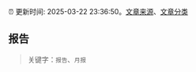 :alarm_clock: 更新时间: 2025-03-22 23:36:50。[文章来源](/README.md)、[文章分类](/TAGS.md)

## 报告


> 关键字：`报告`、`月报`



